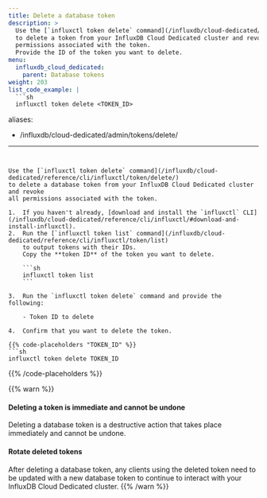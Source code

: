 ```yaml
---
title: Delete a database token
description: >
  Use the [`influxctl token delete` command](/influxdb/cloud-dedicated/reference/cli/influxctl/token/delete/)
  to delete a token from your InfluxDB Cloud Dedicated cluster and revoke all
  permissions associated with the token.
  Provide the ID of the token you want to delete.
menu:
  influxdb_cloud_dedicated:
    parent: Database tokens
weight: 203
list_code_example: |
  ```sh
  influxctl token delete <TOKEN_ID>
  ```
aliases:
  - /influxdb/cloud-dedicated/admin/tokens/delete/
---
```


Use the [`influxctl token delete` command](/influxdb/cloud-dedicated/reference/cli/influxctl/token/delete/)
to delete a database token from your InfluxDB Cloud Dedicated cluster and revoke
all permissions associated with the token.

1.  If you haven't already, [download and install the `influxctl` CLI](/influxdb/cloud-dedicated/reference/cli/influxctl/#download-and-install-influxctl).
2.  Run the [`influxctl token list` command](/influxdb/cloud-dedicated/reference/cli/influxctl/token/list)
    to output tokens with their IDs.
    Copy the **token ID** of the token you want to delete.

    ```sh
    influxctl token list
    ```

3.  Run the `influxctl token delete` command and provide the following:

    - Token ID to delete

4.  Confirm that you want to delete the token.

{{% code-placeholders "TOKEN_ID" %}}
```sh
influxctl token delete TOKEN_ID
```
{{% /code-placeholders %}}

{{% warn %}}
#### Deleting a token is immediate and cannot be undone

Deleting a database token is a destructive action that takes place immediately
and cannot be undone.

#### Rotate deleted tokens

After deleting a database token, any clients using the deleted token need to be
updated with a new database token to continue to interact with your InfluxDB
Cloud Dedicated cluster.
{{% /warn %}}
